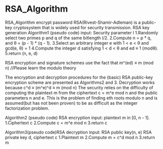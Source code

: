 # RSA_Algorithm
RSA_Algorithm encrypt password
RSA(Rivest-Shamir-Adleman) is a public-key cryptosystem that is widely used for security transmission.
RSA key generation
Algorithm1 (pseudo code)
input: Security parameter l
1.Randomly select two primes p and q of the same bitlength l/2.
2.Compute n = p * q, and θ = (p - 1) * (q - 1).
3.Select an arbitrary integer e with 1 < e < θ and gcd(e, θ) = 1
4.Compute the integer d satisfying 1 < d < θ and ed ≡ 1 (modθ).
5.return (n, e, d)

RSA encryption and signature schemes use the fact that
m^(ed) ≡ m (mod n)   //Please learn the modulo theory

The encryption and decryption procedures for the (basic) RSA public-key encryption scheme are presented as Algorithms2 and 3.
Decryption works because c^d ≡ (m^e)^d ≡ m (mod n)
The security relies on the difficulty of computing the plaintext m from the ciphertext c = m^e mod n and the public parameters n and e. This is the problem of finding eth roots modulo n and is assumed(but has not been proven) to be as difficult as the integer factorization problem.

Algorithm2 (pseudo code) RSA encryption
input: plaintext m in [0, n - 1].
1.Ciphertext c
2.Compute c = m^e mod n
3.return c

Algorithm3(pseudo code)RSA decryption
input: RSA public key(n, e) RSA private key d, ciphertext c
1.Plaintext m
2.Compute m = c^d mod n
3.return m
